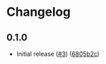# Changelog

## 0.1.0

- Initial release ([#3](https://example.com/issues/3)) ([6805b2c](https://example.com/commit/6805b2c19ae999271d1db8c3de78f472169ff6c1))
